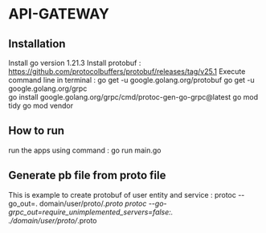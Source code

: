 # API-GATEWAY

## Installation
Install go version 1.21.3
Install protobuf : https://github.com/protocolbuffers/protobuf/releases/tag/v25.1
Execute command line in terminal :
go get -u google.golang.org/protobuf
go get -u google.golang.org/grpc       
go install google.golang.org/grpc/cmd/protoc-gen-go-grpc@latest
go mod tidy
go mod vendor

## How to run
run the apps using command : go run main.go

## Generate pb file from proto file
This is example to create protobuf of user entity and service :
protoc --go_out=. domain/user/proto/*.proto
protoc --go-grpc_out=require_unimplemented_servers=false:. ./domain/user/proto/*.proto